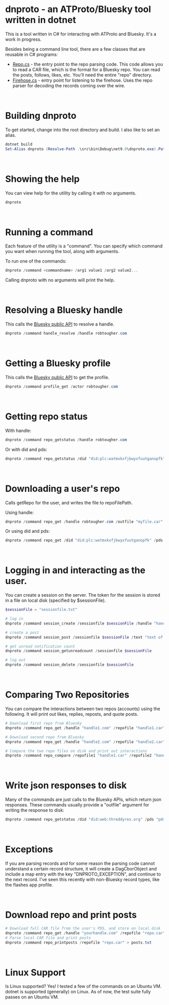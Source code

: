 # dnproto - an ATProto/Bluesky tool written in dotnet

This is a tool written in C# for interacting with ATProto and Bluesky. It's a work in progress.

Besides being a command line tool, there are a few classes that are reusable in C# programs:

- [Repo.cs](/src/repo/Repo.cs) - the entry point to the repo parsing code. This code allows you to read a CAR file, which is the format for a Bluesky repo. You can read the posts, follows, likes, etc. You'll need the entire "repo" directory.
- [Firehose.cs](/src/firehose/Firehose.cs) - entry point for listening to the firehose. Uses the repo parser for decoding the records coming over the wire.


&nbsp;

# Building dnproto

To get started, change into the root directory and build. I also like to set an alias.

```powershell
dotnet build
Set-Alias dnproto (Resolve-Path .\src\bin\Debug\net9.0\dnproto.exe).Path
```


&nbsp;

# Showing the help

You can view help for the utility by calling it with no arguments.

```powershell
dnproto
```


&nbsp;

# Running a command

Each feature of the utility is a "command". You can specify which command you want when running the tool, along with arguments.

To run one of the commands:

```powershell
dnproto /command <commandname> /arg1 value1 /arg2 value2...
```

Calling dnproto with no arguments will print the help.


&nbsp;

# Resolving a Bluesky handle

This calls the [Bluesky public API](https://public.api.bsky.app/xrpc/com.atproto.identity.resolveHandle) to resolve a handle.

```powershell
dnproto /command handle_resolve /handle robtougher.com
```


&nbsp;

# Getting a Bluesky profile

This calls the [Bluesky public API](https://public.api.bsky.app/xrpc/app.bsky.actor.getProfile) to get the profile.

```powershell
dnproto /command profile_get /actor robtougher.com
```


&nbsp;

# Getting repo status

With handle:

```powershell
dnproto /command repo_getstatus /handle robtougher.com
```

Or with did and pds:
```powershell
dnproto /command repo_getstatus /did "did:plc:watmxkxfjbwyxfuutganopfk" /pds "pds01.threddy.social"
```

&nbsp;

# Downloading a user's repo

Calls getRepo for the user, and writes the file to repoFilePath.

Using handle:

```powershell
dnproto /command repo_get /handle robtougher.com /outfile "myfile.car"
```

Or using did and pds:

```powershell
dnproto /command repo_get /did "did:plc:watmxkxfjbwyxfuutganopfk" /pds "pds01.threddy.social" /outfile "myfile.car"
```




&nbsp;

# Logging in and interacting as the user.

You can create a session on the server. The token for the session is
stored in a file on local disk (specified by $sessionFile).

```powershell
$sessionFile = "sessionfile.txt"

# log in
dnproto /command session_create /sessionfile $sessionFile /handle "handle" /password "password"

# create a post
dnproto /command session_post /sessionfile $sessionFile /text "text of post"

# get unread notification count
dnproto /command session_getunreadcount /sessionfile $sessionFile

# log out
dnproto /command session_delete /sessionfile $sessionFile
```


&nbsp;

# Comparing Two Repositories

You can compare the interactions between two repos (accounts) using the following.
It will print out likes, replies, reposts, and quote posts.

```powershell
# Download first repo from Bluesky
dnproto /command repo_get /handle "handle1.com" /repofile "handle1.car"

# Download second repo from Bluesky
dnproto /command repo_get /handle "handle2.com" /repofile "handle2.car"

# Compare the two repo files on disk and print out interactions
dnproto /command repo_compare /repofile1 "handle1.car" /repofile2 "handle2.car"
```



&nbsp;

# Write json responses to disk

Many of the commands are just calls to the Bluesky APIs, which return json responses. 
These commands usually provide a "outfile" argument for writing the response to disk:

```powershell
dnproto /command repo_getstatus /did "did:web:threddyrex.org" /pds "pds01.threddy.social" /outfile "file_path_to_create"
```



&nbsp;

# Exceptions

If you are parsing records and for some reason the parsing code cannot understand 
a certain record structure, it will create a DagCborObject and include a map entry 
with the key "DNPROTO_EXCEPTION", and continue to the next record. 
I've seen this recently with non-Bluesky record types, like the flashes app profile.




&nbsp;

# Download repo and print posts


```powershell
# Download full CAR file from the user's PDS, and store on local disk
dnproto /command repo_get /handle "yourhandle.com" /repofile "repo.car"
# Parse local CAR file and print posts
dnproto /command repo_printposts /repofile "repo.car" > posts.txt
```



&nbsp;

# Linux Support

Is Linux supported? Yes! I tested a few of the commands on an Ubuntu VM. dotnet is supported (generally) on Linux.
As of now, the test suite fully passes on an Ubuntu VM.

